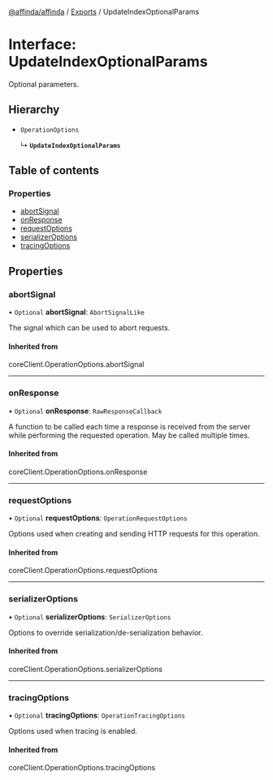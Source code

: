 [@affinda/affinda](../README.md) / [Exports](../modules.md) / UpdateIndexOptionalParams

# Interface: UpdateIndexOptionalParams

Optional parameters.

## Hierarchy

- `OperationOptions`

  ↳ **`UpdateIndexOptionalParams`**

## Table of contents

### Properties

- [abortSignal](UpdateIndexOptionalParams.md#abortsignal)
- [onResponse](UpdateIndexOptionalParams.md#onresponse)
- [requestOptions](UpdateIndexOptionalParams.md#requestoptions)
- [serializerOptions](UpdateIndexOptionalParams.md#serializeroptions)
- [tracingOptions](UpdateIndexOptionalParams.md#tracingoptions)

## Properties

### abortSignal

• `Optional` **abortSignal**: `AbortSignalLike`

The signal which can be used to abort requests.

#### Inherited from

coreClient.OperationOptions.abortSignal

___

### onResponse

• `Optional` **onResponse**: `RawResponseCallback`

A function to be called each time a response is received from the server
while performing the requested operation.
May be called multiple times.

#### Inherited from

coreClient.OperationOptions.onResponse

___

### requestOptions

• `Optional` **requestOptions**: `OperationRequestOptions`

Options used when creating and sending HTTP requests for this operation.

#### Inherited from

coreClient.OperationOptions.requestOptions

___

### serializerOptions

• `Optional` **serializerOptions**: `SerializerOptions`

Options to override serialization/de-serialization behavior.

#### Inherited from

coreClient.OperationOptions.serializerOptions

___

### tracingOptions

• `Optional` **tracingOptions**: `OperationTracingOptions`

Options used when tracing is enabled.

#### Inherited from

coreClient.OperationOptions.tracingOptions
